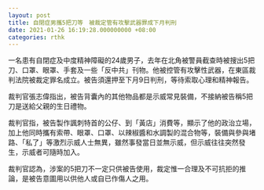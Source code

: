 ```yaml
---
layout: post
title: 自閉症男攜5把刀等　被裁定管有攻擊武器罪成下月判刑
date: 2021-01-26 16:19:28.000000000 +08:00
categories: rthk
---
```


一名患有自閉症及中度精神障礙的24歲男子，去年在北角被警員截查時被搜出5把刀、口罩、眼罩、手套及一些「反中共」刊物。他被控管有攻擊性武器，在東區裁判法院被裁定罪名成立。被告須還押至下月9日判刑，等待索取心理和精神報告。

裁判官張志偉指出，被告背囊內的其他物品都是示威常見裝備，不接納被告稱5把刀是送給父親的生日禮物。

裁判官指，被告製作諷刺特首的公仔、到「黃店」消費等，顯示了他的政治立場，加上他同時攜有索帶、眼罩、口罩、以辣椒醬和水調製的混合物等，裝備與參與堵路、「私了」等激烈示威人士無異，雖然事發當日並無示威，但示威往往突然發生，示威者可隨時加入。

裁判官認為，涉案的5把刀不一定只供被告使用，裁定惟一合理及不可抗拒的推論，是被告意圖用以供他人或自已作傷人之用。
